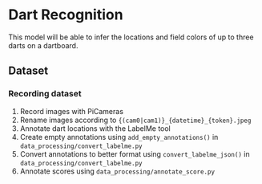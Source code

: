 # Dart Recognition

This model will be able to infer the locations and field colors of up to three
darts on a dartboard.


## Dataset
### Recording dataset
1. Record images with PiCameras
2. Rename images according to `{(cam0|cam1)}_{datetime}_{token}.jpeg`
3. Annotate dart locations with the LabelMe tool
4. Create empty annotations using `add_empty_annotations()` in `data_processing/convert_labelme.py` 
5. Convert annotations to better format using `convert_labelme_json()` in `data_processing/convert_labelme.py`
6. Annotate scores using `data_processing/annotate_score.py`
